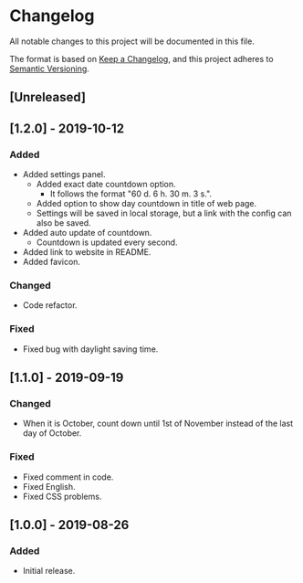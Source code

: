 # Changelog
All notable changes to this project will be documented in this file.

The format is based on [Keep a Changelog](https://keepachangelog.com/en/1.0.0/),
and this project adheres to [Semantic Versioning](https://semver.org/spec/v2.0.0.html).

## [Unreleased]

## [1.2.0] - 2019-10-12
### Added
- Added settings panel.
  - Added exact date countdown option.
    - It follows the format "60 d. 6 h. 30 m. 3 s.".
  - Added option to show day countdown in title of web page.
  - Settings will be saved in local storage, but a link with the config can also be saved.
- Added auto update of countdown.
  - Countdown is updated every second.
- Added link to website in README.
- Added favicon.

### Changed
- Code refactor.

### Fixed
- Fixed bug with daylight saving time.

## [1.1.0] - 2019-09-19
### Changed
- When it is October, count down until 1st of November instead of the last day of October.

### Fixed
- Fixed comment in code.
- Fixed English.
- Fixed CSS problems.

## [1.0.0] - 2019-08-26
### Added
- Initial release.
